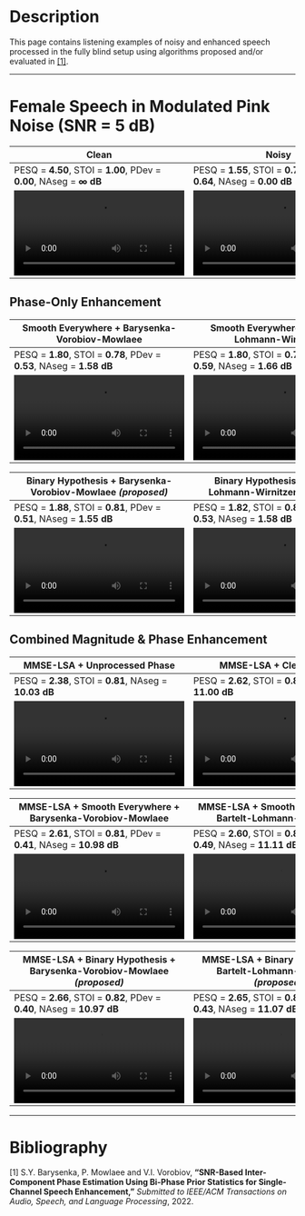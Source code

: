 # Description

This page contains listening examples of noisy and enhanced speech processed in the fully blind setup using algorithms proposed and/or evaluated in [[1]](#bibliography).

---

# Female Speech in Modulated Pink Noise (SNR = 5 dB)

| Clean  | Noisy |
| ------------- | ------------- |
| PESQ = **4.50**, STOI = **1.00**, PDev = **0.00**, NAseg = **∞ dB** | PESQ = **1.55**, STOI = **0.77**, PDev = **0.64**, NAseg = **0.00 dB** |
| <video src="https://user-images.githubusercontent.com/2571033/182360664-5ed7d437-ae16-4e18-b301-1d20926821f2.mp4" controls="controls" style="max-width: 400px;"></video> | <video src="https://user-images.githubusercontent.com/2571033/182360769-b216b222-a20b-408c-b30f-f1c6a236a584.mp4" controls="controls" style="max-width: 400px;"></video> |


## Phase-Only Enhancement

| Smooth Everywhere + Barysenka-Vorobiov-Mowlaee | Smooth Everywhere + Bartelt-Lohmann-Wirnitzer |
| ------------- | ------------- |
| PESQ = **1.80**, STOI = **0.78**, PDev = **0.53**, NAseg = **1.58 dB** | PESQ = **1.80**, STOI = **0.78**, PDev = **0.59**, NAseg = **1.66 dB** |
| <video src="https://user-images.githubusercontent.com/2571033/182363022-0bb9832a-c187-40bd-9ec6-8673d8156408.mp4" controls="controls" style="max-width: 400px;"></video> | <video src="https://user-images.githubusercontent.com/2571033/182363120-ca1d3e0c-b99e-48b3-8d2e-0e8e39c68911.mp4" controls="controls" style="max-width: 400px;"></video> |

| Binary Hypothesis + Barysenka-Vorobiov-Mowlaee *(proposed)* | Binary Hypothesis + Bartelt-Lohmann-Wirnitzer *(proposed)* |
| ------------- | ------------- |
| PESQ = **1.88**, STOI = **0.81**, PDev = **0.51**, NAseg = **1.55 dB** | PESQ = **1.82**, STOI = **0.81**, PDev = **0.53**, NAseg = **1.58 dB** |
| <video src="https://user-images.githubusercontent.com/2571033/182363436-41ec2b30-1fbe-41a6-86f8-3c1268727221.mp4" controls="controls" style="max-width: 400px;"></video> | <video src="https://user-images.githubusercontent.com/2571033/182363500-6b5f4690-7ec5-499e-b158-a826f0908523.mp4" controls="controls" style="max-width: 400px;"></video> |


## Combined Magnitude & Phase Enhancement

| MMSE-LSA + Unprocessed Phase | MMSE-LSA + Clean Phase |
| ------------- | ------------- |
| PESQ = **2.38**, STOI = **0.81**, NAseg = **10.03 dB** | PESQ = **2.62**, STOI = **0.85**, NAseg = **11.00 dB** |
| <video src="https://user-images.githubusercontent.com/2571033/182364253-e7ce7736-70ee-496a-a69a-5ebd405c696a.mp4" controls="controls" style="max-width: 400px;"></video> | <video src="https://user-images.githubusercontent.com/2571033/182368654-53cba9e9-5dd6-4172-8699-545339cee5e4.mp4" controls="controls" style="max-width: 400px;"></video> |

| MMSE-LSA + Smooth Everywhere + Barysenka-Vorobiov-Mowlaee | MMSE-LSA + Smooth Everywhere + Bartelt-Lohmann-Wirnitzer |
| ------------- | ------------- |
| PESQ = **2.61**, STOI = **0.81**, PDev = **0.41**, NAseg = **10.98 dB** | PESQ = **2.60**, STOI = **0.81**, PDev = **0.49**, NAseg = **11.11 dB** |
| <video src="https://user-images.githubusercontent.com/2571033/182363917-dfeb5633-603d-4d9a-8995-04b49dd9774f.mp4" controls="controls" style="max-width: 400px;"></video> | <video src="https://user-images.githubusercontent.com/2571033/182364020-e735b9e4-5623-4294-b6d8-490cd40c10ee.mp4" controls="controls" style="max-width: 400px;"></video> |

| MMSE-LSA + Binary Hypothesis + Barysenka-Vorobiov-Mowlaee *(proposed)* | MMSE-LSA + Binary Hypothesis + Bartelt-Lohmann-Wirnitzer *(proposed)* |
| ------------- | ------------- |
| PESQ = **2.66**, STOI = **0.82**, PDev = **0.40**, NAseg = **10.97 dB** | PESQ = **2.65**, STOI = **0.82**, PDev = **0.43**, NAseg = **11.07 dB** |
| <video src="https://user-images.githubusercontent.com/2571033/182364130-c1267a70-d3c3-4c3f-9347-a9accbed9122.mp4" controls="controls" style="max-width: 400px;"></video> | <video src="https://user-images.githubusercontent.com/2571033/182364083-68581f4c-e34f-41e5-b909-26fe8cf72034.mp4" controls="controls" style="max-width: 400px;"></video> |

---

# Bibliography

[1] S.Y. Barysenka, P. Mowlaee and V.I. Vorobiov, **“SNR-Based Inter-Component Phase Estimation Using Bi-Phase Prior Statistics for Single-Channel Speech Enhancement,”** *Submitted to IEEE/ACM Transactions on Audio, Speech, and Language Processing*, 2022.

